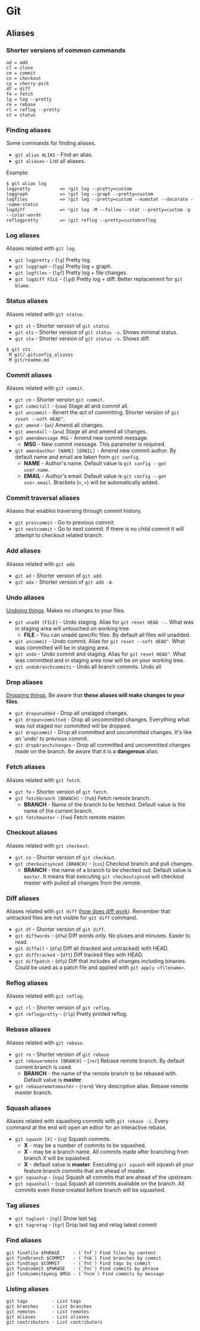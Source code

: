 # Git

## Aliases

### Shorter versions of common commands

```
ad = add
cl = clone
cm = commit
co = checkout
cp = cherry-pick
df = diff
fe = fetch
lg = log --pretty
re = rebase
rl = reflog --pretty
st = status
```

### Finding aliases

Some commands for finding aliases.

- `git alias ALIAS` - Find an alias.
- `git aliases` - List all aliases.

Example:
```
$ git alias log
logpretty           => !git log --pretty=custom
loggraph            => !git log --graph --pretty=custom
logfiles            => !git log --pretty=custom --numstat --decorate --name-status
logdiff             => !git log -M --follow --stat --pretty=custom -p --color-words
reflogpretty        => !git reflog --pretty=customreflog
```

### Log aliases

Aliases related with `git log`.

- `git logpretty` - (`lg`) Pretty log.
- `git loggraph` - (`lgg`) Pretty log + graph.
- `git logfiles` - (`lgf`) Pretty log + file changes.
- `git logdiff FILE` - (`lgd`) Pretty log + diff. Better replacement for `git blame`.

### Status aliases

Aliases related with `git status`.

- `git st` - Shorter version of `git status`
- `git sts` - Shorter version of `git status -s`. Shows minimal status.
- `git sta` - Shorter version of `git status -v`. Shows diff.

```
$ git sts
 M git/.gitconfig_aliases
 M git/readme.md
```

### Commit aliases

Aliases related with `git commit`.

- `git cm` - Shorter version `git commit`.
- `git commitall` - (`cma`) Stage all and commit all.
- `git uncommit` - Revert the act of committing. Shorter version of `git reset --soft HEAD^`.
- `git amend` - (`an`) Amend all changes.
- `git amendall` - (`ana`) Stage all and amend all changes.
- `git amendmessage MSG` - Amend new commit message.
    - **MSG** - New commit message. This parameter is required.
- `git amendauthor [NAME] [EMAIL]` - Amend new commit author. By default name and email are taken from `git config`.
    - **NAME** - Author's name. Default value is `git config --get user.name`.
    - **EMAIL** - Author's email. Default value is `git config --get user.email`. Brackets (`<`, `>`) will be automatically added.

### Commit traversal aliases

Aliases that enables traversing through commit history.

- `git prevcommit` - Go to previous commit.
- `git nextcommit` - Go to next commit. If there is no child commit it will attempt to checkout related branch.

### Add aliases

Aliases related with `git add`.

- `git ad` - Shorter version of `git add`.
- `git ada` - Shorter version of `git add -A`.

### Undo aliases

[Undoing things](http://stackoverflow.com/a/2846154/2284884). Makes no changes to your files.

- `git unadd [FILE]` - Undo staging. Alias for `git reset HEAD --`. What was in staging area will untouched on working tree.
    - **FILE** - You can unadd specific files. By default all files will unadded.
- `git uncommit` - Undo commit. Alias for `git reset --soft HEAD^`. What was committed will be in staging area.
- `git undo` - Undo commit and staging. Alias for `git reset HEAD^`. What was committed and in staging area now will be on your working tree.
- `git undobranchcommits` - Undo all branch commits. Undo all

### Drop aliases

[Dropping things](https://www.atlassian.com/git/tutorials/undoing-changes/git-reset). Be aware that **these aliases will make changes to your files**.

- `git dropunadded` - Drop all unstaged changes.
- `git dropuncommitted` - Drop all uncommitted changes. Everything what was not staged nor committed will be dropped.
- `git dropcommit` - Drop all committed and uncommitted changes. It's like an 'undo' to previous commit.
- `git dropbranchchanges` - Drop all committed and uncommitted changes made on the branch. Be aware that it is a **dangerous** alias.

### Fetch aliases

Aliases related with `git fetch`.

- `git fe` - Shorter version of `git fetch`.
- `git fetchbranch [BRANCH]` - (`feb`) Fetch remote branch.
    - **BRANCH** - Name of the branch to be fetched. Default value is the name of the current branch.
- `git fetchmaster` - (`fem`) Fetch remote master.

### Checkout aliases

Aliases related with `git checkout`.

- `git co` - Shorter version of `git checkout`.
- `git checkoutsynced [BRANCH]` - (`cos`) Checkout branch and pull changes.
    - **BRANCH** - the name of a branch to be checked out. Default value is `master`. It means that executing `git checkoutsynced` will checkout master with pulled all changes from the remote.

### Diff aliases

Aliases related with `git diff` ([how does diff work](http://stackoverflow.com/a/1587952/2284884)). Remember that untracked files are not visible for `git diff` command.

- `git df` - Shorter version of `git diff`.
- `git diffwords` - (`dfw`) Diff words only. No pluses and minuses. Easier to read.
- `git diffall` - (`dfa`) Diff all (tracked and untracked) with HEAD.
- `git difftracked` - (`dft`) Diff tracked files with HEAD.
- `git diffpatch` - (`dfp`) Diff that includes all changes including binaries. Could be used as a patch file and applied with `git apply <filename>`.

### Reflog aliases

Aliases related with `git reflog`.

- `git rl` - Shorter version of `git reflog`.
- `git reflogpretty` - (`rlp`) Pretty printed reflog.

### Rebase aliases

Aliases related with `git rebase`.

- `git re` - Shorter version of `git rebase`
- `git rebaseremote [BRANCH]` - (`rer`) Rebase remote branch. By default current branch is used.
    - **BRANCH** - the name of the remote branch to be rebased with. Default value is **master**.  
- `git rebaseremotemaster` - (`rerm`) Very descriptive alias. Rebase remote master branch.

### Squash aliases

Aliases related with squashing commits with `git rebase -i`. Every command at the end will open an editor for an interactive rebase.

- `git squash [X]` - (`sq`) Squash commits.
    - **X** - may be a number of commits to be squashed.
    - **X** - may be a branch name. All commits made after branching from branch X will be squashed.
    - **X** - default value is **master**. Executing `git squash` will squash all your feature branch commits that are ahead of master.
- `git squashup` - (`squ`) Squash all commits that are ahead of the upstream.
- `git squashall` - (`sqa`) Squash all commits available on the branch. All commits even those created before branch will be squashed.

### Tag aliases


- `git taglast`  - (`tgl`) Show last tag
- `git tagretag` - (`tgr`) Drop last tag and retag latest commit


### Find aliases

```
git findfile $PHRASE     - (`fnf`) Find files by content
git findbranch $COMMIT   - (`fnb`) Find branches by commit
git findtags $COMMIT     - (`fnt`) Find tags by commit
git findcommit $PHRASE   - (`fnc`) Find commits by phrase
git findcommitbymsg $MSG - (`fncm`) Find commits by message
```

### Listing aliases

```
git tags         - List tags
git branches     - List branches
git remotes      - List remotes
git aliases      - List aliases
git contributors - List contributors
```
